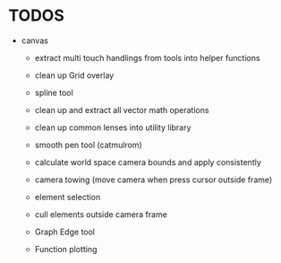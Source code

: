 # TODOS

* canvas
	* extract multi touch handlings from tools into helper functions
	* clean up Grid overlay
	* spline tool
	* clean up and extract all vector math operations
	* clean up common lenses into utility library
	* smooth pen tool (catmulrom)
	* calculate world space camera bounds and apply consistently
	* camera towing (move camera when press cursor outside frame)

	* element selection
	* cull elements outside camera frame

	* Graph Edge tool
	* Function plotting
